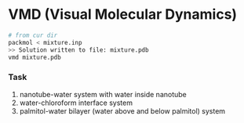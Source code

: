 # VMD (Visual Molecular Dynamics)

```bash
# from cur dir
packmol < mixture.inp
>> Solution written to file: mixture.pdb
vmd mixture.pdb
```

### Task
1. nanotube-water system with water inside nanotube
2. water-chloroform interface system
3. palmitol-water bilayer (water above and below palmitol) system

